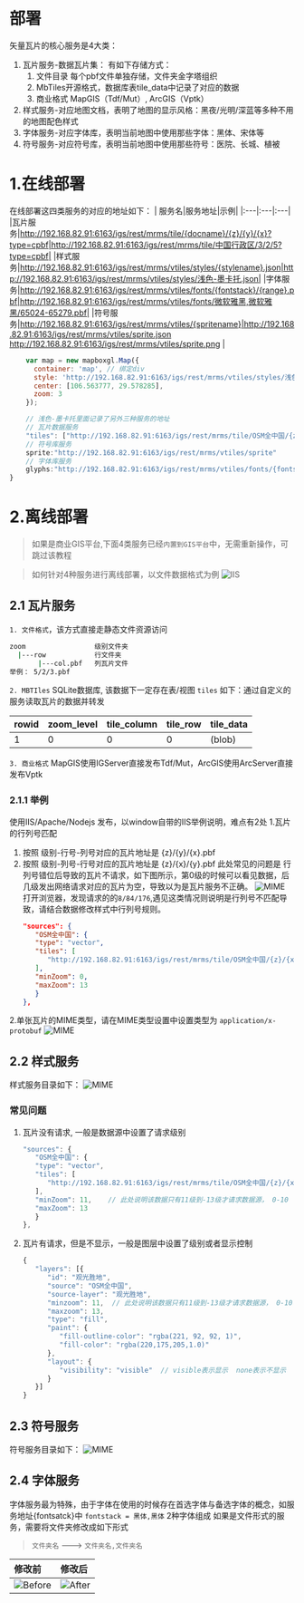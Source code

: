 # 部署
矢量瓦片的核心服务是4大类：
1. 瓦片服务-数据瓦片集： 有如下存储方式：
   1. 文件目录 每个pbf文件单独存储，文件夹金字塔组织
   2. MbTiles开源格式，数据库表tile_data中记录了对应的数据
   3. 商业格式 MapGIS（Tdf/Mut）, ArcGIS（Vptk）
2. 样式服务-对应地图文档，表明了地图的显示风格：黑夜/光明/深蓝等多种不用的地图配色样式
3. 字体服务-对应字体库，表明当前地图中使用那些字体：黑体、宋体等
4. 符号服务-对应符号库，表明当前地图中使用那些符号：医院、长城、植被

# 1.在线部署
在线部署这四类服务的对应的地址如下：
| 服务名|服务地址|示例|
|:---|:---|:---|
|瓦片服务|http://192.168.82.91:6163/igs/rest/mrms/tile/{docname}/{z}/{y}/{x}?type=cpbf|http://192.168.82.91:6163/igs/rest/mrms/tile/中国行政区/3/2/5?type=cpbf|
|样式服务|http://192.168.82.91:6163/igs/rest/mrms/vtiles/styles/{stylename}.json|http://192.168.82.91:6163/igs/rest/mrms/vtiles/styles/浅色-墨卡托.json|
|字体服务|http://192.168.82.91:6163/igs/rest/mrms/vtiles/fonts/{fontstack}/{range}.pbf|http://192.168.82.91:6163/igs/rest/mrms/vtiles/fonts/微软雅黑,微软雅黑/65024-65279.pbf|
|符号服务|http://192.168.82.91:6163/igs/rest/mrms/vtiles/{spritename}|http://192.168.82.91:6163/igs/rest/mrms/vtiles/sprite.json http://192.168.82.91:6163/igs/rest/mrms/vtiles/sprite.png |



``` javascript
    var map = new mapboxgl.Map({
      container: 'map', // 绑定div
      style: 'http://192.168.82.91:6163/igs/rest/mrms/vtiles/styles/浅色-墨卡托.json', // 样式服务
      center: [106.563777, 29.578285],
      zoom: 3
    });

    // 浅色-墨卡托里面记录了另外三种服务的地址
    // 瓦片数据服务
    "tiles": ["http://192.168.82.91:6163/igs/rest/mrms/tile/OSM全中国/{z}/{y}/{x}?type=cpbf&returnError=false"],
    // 符号库服务
    sprite:"http://192.168.82.91:6163/igs/rest/mrms/vtiles/sprite"
    // 字体库服务
    glyphs:"http://192.168.82.91:6163/igs/rest/mrms/vtiles/fonts/{fontstack}/{range}.pbf"
}
```

# 2.离线部署
> 如果是商业GIS平台,下面4类服务已经`内置到GIS平台`中，无需重新操作，可跳过该教程

> 如何针对4种服务进行离线部署，以文件数据格式为例
![IIS](../../static/modules/mapboxgl/fqa/vectortile/img/services.png)

## 2.1 瓦片服务
   `1. 文件格式`，该方式直接走静态文件资源访问
   ``` sh
   zoom                 级别文件夹
     |---row            行文件夹
          |---col.pbf   列瓦片文件
   举例： 5/2/3.pbf
   ```
   `2. MBTIles` SQLite数据库, 该数据下一定存在表/视图 `tiles` 如下：通过自定义的服务读取瓦片的数据并转发

   |rowid|zoom_level | tile_column | tile_row | tile_data|
   |:---|:---|:---|:---|:---|
   |1|0|0|0|(blob)|

   `3. 商业格式` MapGIS使用IGServer直接发布Tdf/Mut，ArcGIS使用ArcServer直接发布Vptk

### 2.1.1 举例
使用IIS/Apache/Nodejs 发布，以window自带的IIS举例说明，难点有2处
1.瓦片的行列号匹配
   1. 按照 级别-行号-列号对应的瓦片地址是 {z}/{y}/{x}.pbf
   2. 按照 级别-列号-行号对应的瓦片地址是 {z}/{x}/{y}.pbf
   此处常见的问题是 行列号错位后导致的瓦片不请求，如下图所示，第0级的时候可以看见数据，后几级发出网络请求对应的瓦片为空，导致以为是瓦片服务不正确。
      ![MIME](../../static/modules/mapboxgl/fqa/vectortile/img/colraw.png)
      打开浏览器，发现请求的的`8/84/176`,遇见这类情况则说明是行列号不匹配导致，请结合数据修改样式中行列号规则。
      ``` json
      "sources": {
         "OSM全中国": {
         "type": "vector",
         "tiles": [
            "http://192.168.82.91:6163/igs/rest/mrms/tile/OSM全中国/{z}/{x}/{y}.pbf"  // 或者{z}/{y}{x}
         ],
         "minZoom": 0,
         "maxZoom": 13
         }
      },
      ```



2.单张瓦片的MIME类型，请在MIME类型设置中设置类型为  `application/x-protobuf`
   ![MIME](../../static/modules/mapboxgl/fqa/vectortile/img/mime.png)

## 2.2 样式服务
样式服务目录如下：
   ![MIME](../../static/modules/mapboxgl/fqa/vectortile/img/style.png)
### 常见问题
   1. 瓦片没有请求, 一般是数据源中设置了请求级别
      ``` js
      "sources": {
         "OSM全中国": {
         "type": "vector",
         "tiles": [
            "http://192.168.82.91:6163/igs/rest/mrms/tile/OSM全中国/{z}/{x}/{y}.pbf"  // 或者{z}/{y}{x}
         ],
         "minZoom": 11,    // 此处说明该数据只有11级到-13级才请求数据源， 0-10  14-20都不发请求
         "maxZoom": 13     
         }
      },
      ``` 
   2. 瓦片有请求，但是不显示，一般是图层中设置了级别或者显示控制
      ``` js
      {
         "layers": [{
            "id": "观光胜地",
            "source": "OSM全中国",
            "source-layer": "观光胜地",
            "minzoom": 11,  // 此处说明该数据只有11级到-13级才请求数据源， 0-10  14-20都不发请求
            "maxzoom": 13,
            "type": "fill",
            "paint": {
               "fill-outline-color": "rgba(221, 92, 92, 1)",
               "fill-color": "rgba(220,175,205,1.0)"
            },
            "layout": {
               "visibility": "visible"  // visible表示显示  none表示不显示
            }
         }]
      }
      ```
## 2.3 符号服务
符号服务目录如下：
   ![MIME](../../static/modules/mapboxgl/fqa/vectortile/img/sprites.png)

## 2.4 字体服务
字体服务最为特殊，由于字体在使用的时候存在首选字体与备选字体的概念，如服务地址{fontsatck}中 `fontstack = 黑体,黑体` 2种字体组成
如果是文件形式的服务，需要将文件夹修改成如下形式
> `文件夹名`   --->  `文件夹名,文件夹名`

|修改前|修改后|
|:---|:---|
|![Before](../../static/modules/mapboxgl/fqa/vectortile/img/origin-font.png)|![After](../../static/modules/mapboxgl/fqa/vectortile/img/after-font.png)|




